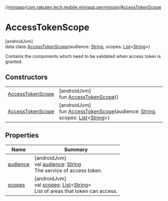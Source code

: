 //[miniapp](../../../index.md)/[com.rakuten.tech.mobile.miniapp.permission](../index.md)/[AccessTokenScope](index.md)

# AccessTokenScope

[androidJvm]\
data class [AccessTokenScope](index.md)(audience: [String](https://kotlinlang.org/api/latest/jvm/stdlib/kotlin/-string/index.html), scopes: [List](https://kotlinlang.org/api/latest/jvm/stdlib/kotlin.collections/-list/index.html)&lt;[String](https://kotlinlang.org/api/latest/jvm/stdlib/kotlin/-string/index.html)&gt;)

Contains the components which need to be validated when access token is granted.

## Constructors

| | |
|---|---|
| [AccessTokenScope](-access-token-scope.md) | [androidJvm]<br>fun [AccessTokenScope](-access-token-scope.md)() |
| [AccessTokenScope](-access-token-scope.md) | [androidJvm]<br>fun [AccessTokenScope](-access-token-scope.md)(audience: [String](https://kotlinlang.org/api/latest/jvm/stdlib/kotlin/-string/index.html), scopes: [List](https://kotlinlang.org/api/latest/jvm/stdlib/kotlin.collections/-list/index.html)&lt;[String](https://kotlinlang.org/api/latest/jvm/stdlib/kotlin/-string/index.html)&gt;) |

## Properties

| Name | Summary |
|---|---|
| [audience](audience.md) | [androidJvm]<br>val [audience](audience.md): [String](https://kotlinlang.org/api/latest/jvm/stdlib/kotlin/-string/index.html)<br>The service of access token. |
| [scopes](scopes.md) | [androidJvm]<br>val [scopes](scopes.md): [List](https://kotlinlang.org/api/latest/jvm/stdlib/kotlin.collections/-list/index.html)&lt;[String](https://kotlinlang.org/api/latest/jvm/stdlib/kotlin/-string/index.html)&gt;<br>List of areas that token can access. |
